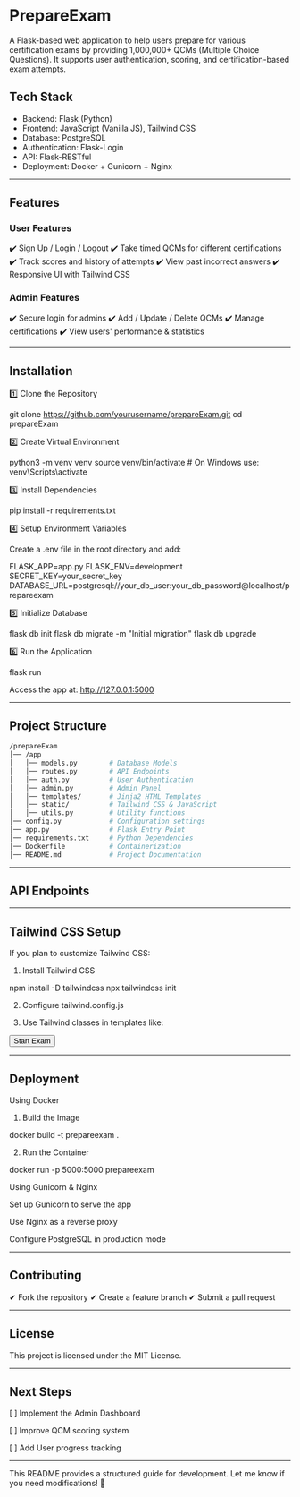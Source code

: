 # PrepareExam

A Flask-based web application to help users prepare for various certification exams by providing 1,000,000+ QCMs (Multiple Choice Questions). It supports user authentication, scoring, and certification-based exam attempts.

## Tech Stack

- Backend: Flask (Python)
- Frontend: JavaScript (Vanilla JS), Tailwind CSS
- Database: PostgreSQL
- Authentication: Flask-Login
- API: Flask-RESTful
- Deployment: Docker + Gunicorn + Nginx

---

## Features

### User Features

✔️ Sign Up / Login / Logout
✔️ Take timed QCMs for different certifications
✔️ Track scores and history of attempts
✔️ View past incorrect answers
✔️ Responsive UI with Tailwind CSS

### Admin Features

✔️ Secure login for admins
✔️ Add / Update / Delete QCMs
✔️ Manage certifications
✔️ View users' performance & statistics


---

## Installation

1️⃣ Clone the Repository

git clone https://github.com/yourusername/prepareExam.git
cd prepareExam

2️⃣ Create Virtual Environment

python3 -m venv venv
source venv/bin/activate  # On Windows use: venv\Scripts\activate

3️⃣ Install Dependencies

pip install -r requirements.txt

4️⃣ Setup Environment Variables

Create a .env file in the root directory and add:

FLASK_APP=app.py
FLASK_ENV=development
SECRET_KEY=your_secret_key
DATABASE_URL=postgresql://your_db_user:your_db_password@localhost/prepareexam

5️⃣ Initialize Database

flask db init
flask db migrate -m "Initial migration"
flask db upgrade

6️⃣ Run the Application

flask run

Access the app at: http://127.0.0.1:5000


---

## Project Structure

```bash
/prepareExam
│── /app
│   │── models.py        # Database Models
│   │── routes.py        # API Endpoints
│   │── auth.py          # User Authentication
│   │── admin.py         # Admin Panel
│   │── templates/       # Jinja2 HTML Templates
│   │── static/          # Tailwind CSS & JavaScript
│   │── utils.py         # Utility functions
│── config.py            # Configuration settings
│── app.py               # Flask Entry Point
│── requirements.txt     # Python Dependencies
│── Dockerfile           # Containerization
│── README.md            # Project Documentation
```

---

## API Endpoints


---

## Tailwind CSS Setup

If you plan to customize Tailwind CSS:

1. Install Tailwind CSS

npm install -D tailwindcss
npx tailwindcss init


2. Configure tailwind.config.js


3. Use Tailwind classes in templates like:

<button class="bg-blue-500 text-white px-4 py-2 rounded">Start Exam</button>




---

## Deployment

Using Docker

1. Build the Image

docker build -t prepareexam .


2. Run the Container

docker run -p 5000:5000 prepareexam



Using Gunicorn & Nginx

Set up Gunicorn to serve the app

Use Nginx as a reverse proxy

Configure PostgreSQL in production mode



---

## Contributing

✔ Fork the repository
✔ Create a feature branch
✔ Submit a pull request


---

## License

This project is licensed under the MIT License.


---

## Next Steps

[ ] Implement the Admin Dashboard

[ ] Improve QCM scoring system

[ ] Add User progress tracking



---

This README provides a structured guide for development. Let me know if you need modifications! 🚀

